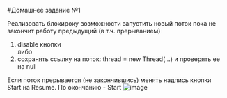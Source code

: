 #Домашнее задание №1



Реализовать блокироку возможности запустить новый поток пока не закончит работу предыдущий (в т.ч. прерыванием)
1. disable кнопки <br>
либо
2. сохранять ссылку на поток:  thread = new Thread(...) и проверять ее на null


Если поток прерывается (не закончившись) менять надпись кнопки Start на Resume. По окончанию - Start
![image](https://user-images.githubusercontent.com/108671823/223214593-2e1b3a3b-2f30-4d3d-8a85-11d8c94ec65b.png)
